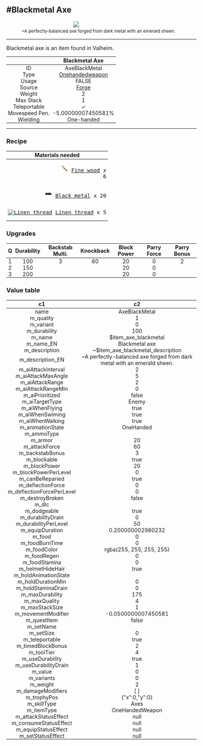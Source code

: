 <meta property="og:title" content="Blackmetal Axe - MoreValheim" /><meta property="og:type" content="website" /><meta property="og:image" content="/assets/blackmetal_axe.png" /><meta property="og:description" content="Blackmetal Axe is an item found in Valheim." /><meta name="theme-color" content="#546D78"><meta name="twitter:card" content="summary_large_image">
#Blackmetal Axe
-------------
<style>img {width:20px;}.tb {width:150px;display: block;margin-left: auto;margin-right: auto;}</style>

<style>.md-typeset table:not([class]) th:not([align]) {min-width:unset!important;}</style>
<style>td{padding:0em 0.3em!important;text-align:center!important;border-left:.05rem solid var(--md-default-fg-color--lightest)}</style>

<style>th{padding:0.1em 0.3em!important;text-align:center!important;font-weight:bold}</style>

<style>pre{text-align:right!important}</style>
<style>table tr td:first-child {border-left: 0;};</style>

<figure><img src="/assets/blackmetal_axe.png" class="tb" /><figcaption><small>~A perfectly-balanced axe forged from dark metal with an emerald sheen.</small></figcaption></figure>

-------------

Blackmetal axe is an item found in Valheim.

|        | Blackmetal Axe              |
| ----------- | ------------------------------------ |
| ID |AxeBlackMetal
| Type | [Onehandedweapon](../../types/onehandedweapon)
| Usage | FALSE<br>
| Source | [Forge](../../object/forge)
| Weight | 2 |
| Max Stack | 1 |
| Teleportable | ✓
| Movespeed Pen. | -5.00000007450581%
| Wielding | One-handed


-------------

### Recipe

| Materials needed |
| - |
| <pre>[![Fine wood](/assets/fine_wood.png)](../../item/fine_wood) [Fine wood](../fine_wood) x 6</pre> |
| <pre>[![Black metal](/assets/black_metal.png)](../../item/black_metal) [Black metal](../black_metal) x 20</pre> |
| <pre>[![Linen thread](/assets/linen_thread.png)](../../item/linen_thread) [Linen thread](../linen_thread) x 5</pre> |

### Upgrades
| Q | Durability | Backstab Multi. | Knockback | Block Power | Parry Force | Parry Bonus
| - | - | - | - | - | - | - 
1 | 100 | 3 | 60 | 20 | 0 | 2 | 
 | 2 | 150 |  |  | 20 | 0 |  | 
 | 3 | 200 |  |  | 20 | 0 |  | 


### Value table
|c1|c2|
|----|----|
|name|AxeBlackMetal|
|m_quality|1|
|m_variant|0|
|m_durability|100|
|m_name|$item_axe_blackmetal|
|m_name_EN|Blackmetal axe|
|m_description|~$item_axe_blackmetal_description|
|m_description_EN|~A perfectly-balanced axe forged from dark metal with an emerald sheen.|
|m_aiAttackInterval|2|
|m_aiAttackMaxAngle|5|
|m_aiAttackRange|2|
|m_aiAttackRangeMin|0|
|m_aiPrioritized|false|
|m_aiTargetType|Enemy|
|m_aiWhenFlying|true|
|m_aiWhenSwiming|true|
|m_aiWhenWalking|true|
|m_animationState|OneHanded|
|m_ammoType||
|m_armor|20|
|m_attackForce|60|
|m_backstabBonus|3|
|m_blockable|true|
|m_blockPower|20|
|m_blockPowerPerLevel|0|
|m_canBeReparied|true|
|m_deflectionForce|0|
|m_deflectionForcePerLevel|0|
|m_destroyBroken|false|
|m_dlc||
|m_dodgeable|true|
|m_durabilityDrain|0|
|m_durabilityPerLevel|50|
|m_equipDuration|0.200000002980232|
|m_food|0|
|m_foodBurnTime|0|
|m_foodColor|rgba(255, 255, 255, 255)|
|m_foodRegen|0|
|m_foodStamina|0|
|m_helmetHideHair|true|
|m_holdAnimationState||
|m_holdDurationMin|0|
|m_holdStaminaDrain|0|
|m_maxDurability|175|
|m_maxQuality|4|
|m_maxStackSize|1|
|m_movementModifier|-0.0500000007450581|
|m_questItem|false|
|m_setName||
|m_setSize|0|
|m_teleportable|true|
|m_timedBlockBonus|2|
|m_toolTier|4|
|m_useDurability|true|
|m_useDurabilityDrain|1|
|m_value|0|
|m_variants|0|
|m_weight|2|
|m_damageModifiers|[  ]|
|m_trophyPos|{"x":0,"y":0}|
|m_skillType|Axes|
|m_itemType|OneHandedWeapon|
|m_attackStatusEffect|null|
|m_consumeStatusEffect|null|
|m_equipStatusEffect|null|
|m_setStatusEffect|null|
